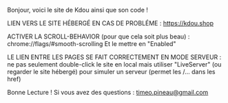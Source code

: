 Bonjour, voici le site de Kdou ainsi que son code !

LIEN VERS LE SITE HÉBERGÉ EN CAS DE PROBLÉME :
https://kdou.shop



ACTIVER LA SCROLL-BEHAVIOR (pour que cela soit plus beau) :
chrome://flags/#smooth-scrolling
Et le mettre en "Enabled"



LE LIEN ENTRE LES PAGES SE FAIT CORRECTEMENT EN MODE SERVEUR :
ne pas seulement double-click le site en local mais utiliser "LiveServer" (ou regarder le site hébergé)
pour simuler un serveur (permet les /... dans les href)

Bonne Lecture ! Si vous avez des questions : timeo.pineau@gmail.com
